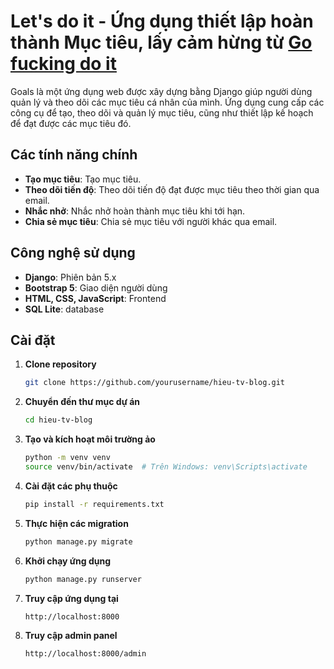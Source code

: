 # Let's do it - Ứng dụng thiết lập hoàn thành Mục tiêu, lấy cảm hừng từ [Go fucking do it](https://gofuckingdoit.com/?ref=access)  

Goals là một ứng dụng web được xây dựng bằng Django giúp người dùng quản lý và theo dõi các mục tiêu cá nhân của mình. Ứng dụng cung cấp các công cụ để tạo, theo dõi và quản lý mục tiêu, cũng như thiết lập kế hoạch để đạt được các mục tiêu đó.

## Các tính năng chính
- **Tạo mục tiêu**: Tạo mục tiêu.
- **Theo dõi tiến độ**: Theo dõi tiến độ đạt được mục tiêu theo thời gian qua email.
- **Nhắc nhở**: Nhắc nhở hoàn thành mục tiêu khi tới hạn.
- **Chia sẻ mục tiêu**: Chia sẻ mục tiêu với người khác qua email.

## Công nghệ sử dụng

- **Django**: Phiên bản 5.x
- **Bootstrap 5**: Giao diện người dùng
- **HTML, CSS, JavaScript**: Frontend
- **SQL Lite**: database 

## Cài đặt

1. **Clone repository**

   ```bash
   git clone https://github.com/yourusername/hieu-tv-blog.git
   
2. **Chuyển đến thư mục dự án**
    ```bash
    cd hieu-tv-blog
3. **Tạo và kích hoạt môi trường ảo**
    ```bash
    python -m venv venv
    source venv/bin/activate  # Trên Windows: venv\Scripts\activate
4. **Cài đặt các phụ thuộc**
    ```bash
    pip install -r requirements.txt

5. **Thực hiện các migration**
    ```bash
    python manage.py migrate
6. **Khởi chạy ứng dụng**
    ```bash
    python manage.py runserver
7. **Truy cập ứng dụng tại**
    ```bash
    http://localhost:8000
8. **Truy cập admin panel**
    ```bash
    http://localhost:8000/admin
